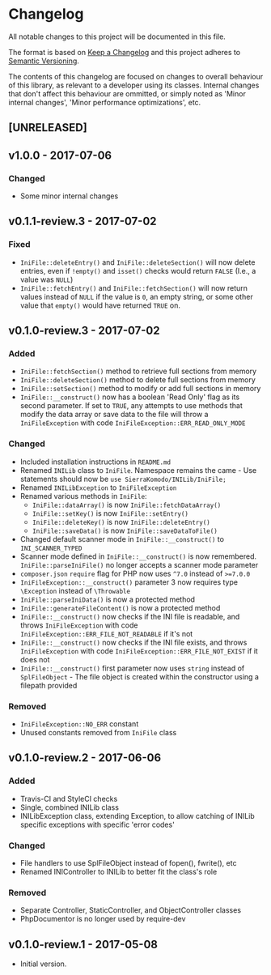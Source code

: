 # Changelog

All notable changes to this project will be documented in this file.

The format is based on [Keep a Changelog](http://keepachangelog.com/) and this project adheres to [Semantic Versioning](http://semver.org/).

The contents of this changelog are focused on changes to overall behaviour of this library, as relevant to a developer using its classes. Internal changes that don't affect this behaviour are ommitted, or simply noted as 'Minor internal changes', 'Minor performance optimizations', etc.

## [UNRELEASED]


## v1.0.0 - 2017-07-06
### Changed
 - Some minor internal changes


## v0.1.1-review.3 - 2017-07-02
### Fixed
 - `IniFile::deleteEntry()` and `IniFile::deleteSection()` will now delete entries, even if `!empty()` and `isset()` checks would return `FALSE` (I.e., a value was `NULL`)
 - `IniFile::fetchEntry()` and `IniFile::fetchSection()` will now return values instead of `NULL` if the value is `0`, an empty string, or some other value that `empty()` would have returned `TRUE` on.


## v0.1.0-review.3 - 2017-07-02
### Added
 - `IniFile::fetchSection()` method to retrieve full sections from memory
 - `IniFile::deleteSection()` method to delete full sections from memory
 - `IniFile::setSection()` method to modify or add full sections in memory
 - `IniFile::__construct()` now has a boolean 'Read Only' flag as its second parameter. If set to `TRUE`, any attempts to use methods that modify the data array or save data to the file will throw a `IniFileException` with code `IniFileException::ERR_READ_ONLY_MODE`

### Changed
 - Included installation instructions in `README.md`
 - Renamed `INILib` class to `IniFile`. Namespace remains the came - Use statements should now be `use SierraKomodo/INILib/IniFile;`
 - Renamed `INILibException` to `IniFileException`
 - Renamed various methods in `IniFile`:
    - `IniFile::dataArray()` is now `IniFile::fetchDataArray()`
    - `IniFile::setKey()` is now `IniFile::setEntry()`
    - `IniFile::deleteKey()` is now `IniFile::deleteEntry()`
    - `IniFile::saveData()` is now `IniFile::saveDataToFile()`
 - Changed default scanner mode in `IniFile::__construct()` to `INI_SCANNER_TYPED`
 - Scanner mode defined in `IniFile::__construct()` is now remembered. `IniFile::parseIniFile()` no longer accepts a scanner mode parameter
 - `composer.json` `require` flag for PHP now uses `^7.0` instead of `>=7.0.0`
 - `IniFileException::__construct()` parameter 3 now requires type `\Exception` instead of `\Throwable`
 - `IniFile::parseIniData()` is now a protected method
 - `IniFile::generateFileContent()` is now a protected method
 - `IniFile::__construct()` now checks if the INI file is readable, and throws `IniFileException` with code `IniFileException::ERR_FILE_NOT_READABLE` if it's not
 - `IniFile::__construct()` now checks if the INI file exists, and throws `IniFileException` with code `IniFileException::ERR_FILE_NOT_EXIST` if it does not
 - `IniFile::__construct()` first parameter now uses `string` instead of `SplFileObject` - The file object is created within the constructor using a filepath provided

### Removed
 - `IniFileException::NO_ERR` constant
 - Unused constants removed from `IniFile` class


## v0.1.0-review.2 - 2017-06-06
### Added
 - Travis-CI and StyleCI checks
 - Single, combined INILib class
 - INILibException class, extending Exception, to allow catching of INILib specific exceptions with specific 'error codes'

### Changed
 - File handlers to use SplFileObject instead of fopen(), fwrite(), etc
 - Renamed INIController to INILib to better fit the class's role

### Removed
 - Separate Controller, StaticController, and ObjectController classes
 - PhpDocumentor is no longer used by require-dev


## v0.1.0-review.1 - 2017-05-08
 - Initial version.
